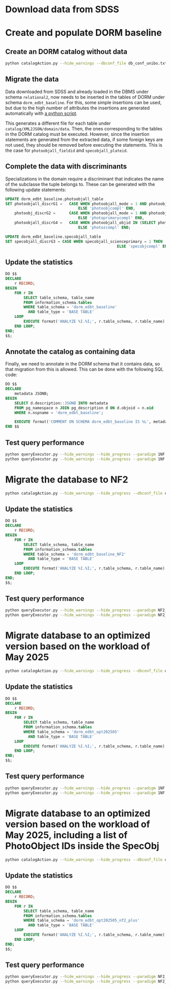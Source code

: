 # Download data from SDSS

# Create and populate DORM baseline

## Create an DORM catalog without data

```bash
python catalogAction.py --hide_warnings --dbconf_file db_conf_unibo.txt --dbschema dorm_edbt_baseline --supersede --create design --paradigm 1NF --dsg_fmt XML --dsg_spec 1NF/SDSS_simple_baseline
```

## Migrate the data

Data downloaded from SDSS and already loaded in the DBMS under schema `relational2`, now needs to be inserted in the tables of DORM under schema `dorm_edbt_baseline`. 
For this, some simple insertions can be used, but due to the high number of attributes the insertions are generated automatically with [a python script](catalog/XML2JSON/domain/SQL2INSERT.py). 

This generates a different file for each table under `catalog/XML2JSON/domain/data`.
Then, the ones corresponding to the tables in the DORM catalog must be executed.
However, since the insertion statements are generated from the extracted data, if some foreign keys are not used, they should be removed before executing the statements.
This is the case for `photoobjall_fieldid` and `specobjall_plateid`.

## Complete the data with discriminants

Specializations in the domain require a discriminant that indicates the name of the subclasse the tuple belongs to.
These can be generated with the following update statements:

```sql
UPDATE dorm_edbt_baseline.photoobjall_table
SET photoobjall_discrG1 =   CASE WHEN photoobjall_mode = 1 AND photoobjall_clean = 1 THEN 'photoobj'
								ELSE 'photoobjcompl' END,
	photoobj_discrG2 =      CASE WHEN photoobjall_mode = 1 AND photoobjall_clean = 1 AND (photoobjall_resolveStatus & 0x01) != 0 THEN 'photoprimary'
								ELSE 'photoprimarycompl' END,
	photoobjall_discrG4 =   CASE WHEN photoobjall_objid IN (SELECT photoobjall_objid FROM dorm_edbt_baseline.photoz_table) THEN 'photoz'
								ELSE 'photozcompl' END;													

UPDATE dorm_edbt_baseline.specobjall_table
SET specobjall_discrG3 = CASE WHEN specobjall_scienceprimary = 1 THEN 'specobj'
												 ELSE 'specobjcompl' END;
```

## Update the statistics

```sql
DO $$
DECLARE
    r RECORD;
BEGIN
    FOR r IN
        SELECT table_schema, table_name
        FROM information_schema.tables
        WHERE table_schema = 'dorm_edbt_baseline'
          AND table_type = 'BASE TABLE'
    LOOP
        EXECUTE format('ANALYZE %I.%I;', r.table_schema, r.table_name);
    END LOOP;
END;
$$;
```

## Annotate the catalog as containing data

Finally, we need to annotate in the DORM schema that it contains data, so that migration from this is allowed.
This can be done with the following SQL code:

```sql
DO $$
DECLARE
    metadata JSONB;
BEGIN
    SELECT d.description::JSONB INTO metadata
    FROM pg_namespace n JOIN pg_description d ON d.objoid = n.oid
    WHERE n.nspname = 'dorm_edbt_baseline';

    EXECUTE format('COMMENT ON SCHEMA dorm_edbt_baseline IS %L', metadata || '{"has_data": true}');
END $$
```

## Test query performance

```bash
python queryExecutor.py --hide_warnings --hide_progress --paradigm 1NF --dbconf_file db_conf_unibo.txt --dbschema dorm_edbt_baseline --print_cost --save_cost --query_file files/queries/SDSS_2505
python queryExecutor.py --hide_warnings --hide_progress --paradigm 1NF --dbconf_file db_conf_unibo.txt --dbschema dorm_edbt_baseline --print_cost --save_cost --query_file files/queries/SDSS_2506
```

# Migrate the database to NF2

```bash
python catalogAction.py --hide_warnings --hide_progress --dbconf_file db_conf_unibo.txt --dbschema dorm_edbt_baseline_NF2 --supersede --create design --paradigm NF2_JSON --dsg_fmt XML --dsg_spec 1NF/SDSS_simple_baseline  --src_sch dorm_edbt_baseline --src_kind 1NF
```

## Update the statistics

```sql
DO $$
DECLARE
    r RECORD;
BEGIN
    FOR r IN
        SELECT table_schema, table_name
        FROM information_schema.tables
        WHERE table_schema = 'dorm_edbt_baseline_NF2'
          AND table_type = 'BASE TABLE'
    LOOP
        EXECUTE format('ANALYZE %I.%I;', r.table_schema, r.table_name);
    END LOOP;
END;
$$;
```

## Test query performance

```bash
python queryExecutor.py --hide_warnings --hide_progress --paradigm NF2_JSON --dbconf_file db_conf_unibo.txt --dbschema dorm_edbt_baseline_NF2 --print_cost --save_cost --query_file files/queries/SDSS_2505
python queryExecutor.py --hide_warnings --hide_progress --paradigm NF2_JSON --dbconf_file db_conf_unibo.txt --dbschema dorm_edbt_baseline_NF2 --print_cost --save_cost --query_file files/queries/SDSS_2506
```

# Migrate database to an optimized version based on the workload of May 2025

```bash
python catalogAction.py --hide_warnings --hide_progress --dbconf_file db_conf_unibo.txt --dbschema dorm_edbt_opt202505 --supersede --create design --paradigm 1NF --dsg_fmt XML --dsg_spec 1NF/SDSS_simple_opt202505  --src_sch dorm_edbt_baseline --src_kind 1NF
```

## Update the statistics

```sql
DO $$
DECLARE
    r RECORD;
BEGIN
    FOR r IN
        SELECT table_schema, table_name
        FROM information_schema.tables
        WHERE table_schema = 'dorm_edbt_opt202505'
          AND table_type = 'BASE TABLE'
    LOOP
        EXECUTE format('ANALYZE %I.%I;', r.table_schema, r.table_name);
    END LOOP;
END;
$$;
```

## Test query performance

```bash
python queryExecutor.py --hide_warnings --hide_progress --paradigm 1NF --dbconf_file db_conf_unibo.txt --dbschema dorm_edbt_opt202505 --print_cost --save_cost --query_file files/queries/SDSS_2505
python queryExecutor.py --hide_warnings --hide_progress --paradigm 1NF --dbconf_file db_conf_unibo.txt --dbschema dorm_edbt_opt202505 --print_cost --save_cost --query_file files/queries/SDSS_2506
```


# Migrate database to an optimized version based on the workload of May 2025, including a list of PhotoObject IDs inside the SpecObj

```bash
python catalogAction.py --hide_warnings --hide_progress --dbconf_file db_conf_unibo.txt --dbschema dorm_edbt_opt202505_nf2_plus --supersede --create design --paradigm NF2_JSON --dsg_fmt XML --dsg_spec NF2/SDSS_simple_opt202505  --src_sch dorm_edbt_baseline --src_kind 1NF
```

## Update the statistics

```sql
DO $$
DECLARE
    r RECORD;
BEGIN
    FOR r IN
        SELECT table_schema, table_name
        FROM information_schema.tables
        WHERE table_schema = 'dorm_edbt_opt202505_nf2_plus'
          AND table_type = 'BASE TABLE'
    LOOP
        EXECUTE format('ANALYZE %I.%I;', r.table_schema, r.table_name);
    END LOOP;
END;
$$;
```

## Test query performance

```bash
python queryExecutor.py --hide_warnings --hide_progress --paradigm NF2_JSON --dbconf_file db_conf_unibo.txt --dbschema dorm_edbt_opt202505_nf2_plus --print_cost --save_cost --query_file files/queries/SDSS_2505
python queryExecutor.py --hide_warnings --hide_progress --paradigm NF2_JSON --dbconf_file db_conf_unibo.txt --dbschema dorm_edbt_opt202505_nf2_plus --print_cost --save_cost --query_file files/queries/SDSS_2506
```
